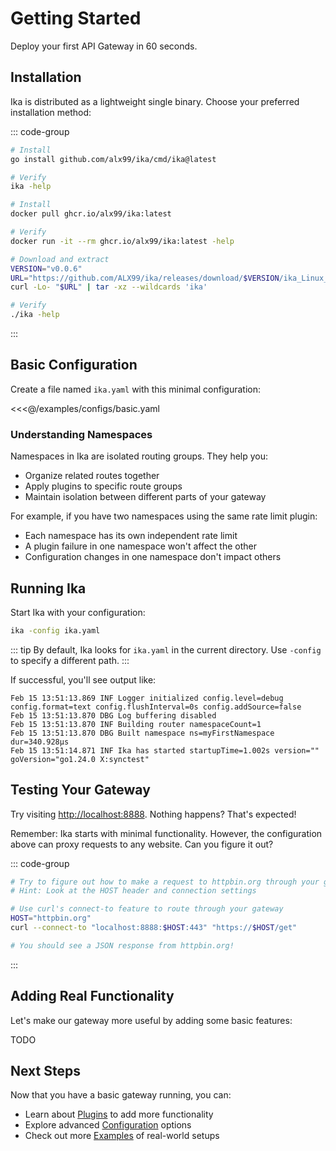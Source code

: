 # Getting Started

Deploy your first API Gateway in 60 seconds.

## Installation

Ika is distributed as a lightweight single binary. Choose your preferred installation method:

::: code-group

```bash [💻 Source]
# Install
go install github.com/alx99/ika/cmd/ika@latest

# Verify
ika -help
```

```bash [🐳 Docker]
# Install
docker pull ghcr.io/alx99/ika:latest

# Verify
docker run -it --rm ghcr.io/alx99/ika:latest -help
```

```bash [📦 Binary]
# Download and extract
VERSION="v0.0.6"
URL="https://github.com/ALX99/ika/releases/download/$VERSION/ika_Linux_$(uname -m).tar.gz"
curl -Lo- "$URL" | tar -xz --wildcards 'ika'

# Verify
./ika -help
```

:::

## Basic Configuration

Create a file named `ika.yaml` with this minimal configuration:

<<<@/examples/configs/basic.yaml

### Understanding Namespaces

Namespaces in Ika are isolated routing groups. They help you:

- Organize related routes together
- Apply plugins to specific route groups
- Maintain isolation between different parts of your gateway

For example, if you have two namespaces using the same rate limit plugin:

- Each namespace has its own independent rate limit
- A plugin failure in one namespace won't affect the other
- Configuration changes in one namespace don't impact others

## Running Ika

Start Ika with your configuration:

```bash
ika -config ika.yaml
```

::: tip
By default, Ika looks for `ika.yaml` in the current directory. Use `-config` to specify a different path.
:::

If successful, you'll see output like:

```log{5}
Feb 15 13:51:13.869 INF Logger initialized config.level=debug config.format=text config.flushInterval=0s config.addSource=false
Feb 15 13:51:13.870 DBG Log buffering disabled
Feb 15 13:51:13.870 INF Building router namespaceCount=1
Feb 15 13:51:13.870 DBG Built namespace ns=myFirstNamespace dur=340.928µs
Feb 15 13:51:14.871 INF Ika has started startupTime=1.002s version="" goVersion="go1.24.0 X:synctest"
```

## Testing Your Gateway

Try visiting [http://localhost:8888](http://localhost:8888). Nothing happens? That's expected!

Remember: Ika starts with minimal functionality. However, the configuration above can proxy requests to any website.
Can you figure it out?

::: code-group

```bash [Challenge]
# Try to figure out how to make a request to httpbin.org through your gateway!
# Hint: Look at the HOST header and connection settings
```

```bash [Solution]
# Use curl's connect-to feature to route through your gateway
HOST="httpbin.org"
curl --connect-to "localhost:8888:$HOST:443" "https://$HOST/get"

# You should see a JSON response from httpbin.org!
```

:::

## Adding Real Functionality

Let's make our gateway more useful by adding some basic features:

TODO

## Next Steps

Now that you have a basic gateway running, you can:

- Learn about [Plugins](/plugins/) to add more functionality
- Explore advanced [Configuration](/guide/configurationTODO) options
- Check out more [Examples](/examplesTODO) of real-world setups

